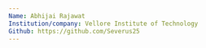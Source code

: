 ```yaml
---
Name: Abhijai Rajawat
Institution/company: Vellore Institute of Technology
Github: https://github.com/Severus25
---
```


